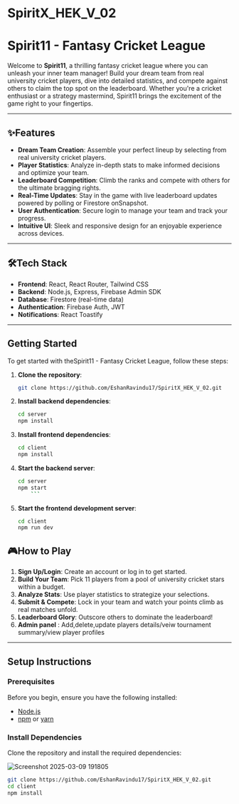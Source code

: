# SpiritX_HEK_V_02

# Spirit11 - Fantasy Cricket League

Welcome to **Spirit11**, a thrilling fantasy cricket league where you can unleash your inner team manager! Build your dream team from real university cricket players, dive into detailed statistics, and compete against others to claim the top spot on the leaderboard. Whether you're a cricket enthusiast or a strategy mastermind, Spirit11 brings the excitement of the game right to your fingertips.

---

## ✨Features

- **Dream Team Creation**: Assemble your perfect lineup by selecting from real university cricket players.
- **Player Statistics**: Analyze in-depth stats to make informed decisions and optimize your team.
- **Leaderboard Competition**: Climb the ranks and compete with others for the ultimate bragging rights.
- **Real-Time Updates**: Stay in the game with live leaderboard updates powered by polling or Firestore onSnapshot.
- **User Authentication**: Secure login to manage your team and track your progress.
- **Intuitive UI**: Sleek and responsive design for an enjoyable experience across devices.

---

## 🛠️Tech Stack

- **Frontend**: React, React Router, Tailwind CSS
- **Backend**: Node.js, Express, Firebase Admin SDK
- **Database**: Firestore (real-time data)
- **Authentication**: Firebase Auth, JWT
- **Notifications**: React Toastify

---

## Getting Started

To get started with theSpirit11 - Fantasy Cricket League, follow these steps:

1. **Clone the repository**:
    ```sh
    git clone https://github.com/EshanRavindu17/SpiritX_HEK_V_02.git
    ```

2. **Install backend dependencies**:
    ```sh
    cd server
    npm install
    ```
3. **Install frontend dependencies**:
    ```sh
    cd client
    npm install
    ```
4. **Start the backend server**:
    ```sh
    cd server
    npm start
        ```
5. **Start the frontend development server**:
    ```sh
    cd client
    npm run dev
    ```

## 🎮How to Play

1. **Sign Up/Login**: Create an account or log in to get started.
2. **Build Your Team**: Pick 11 players from a pool of university cricket stars within a budget.
3. **Analyze Stats**: Use player statistics to strategize your selections.
4. **Submit & Compete**: Lock in your team and watch your points climb as real matches unfold.
5. **Leaderboard Glory**: Outscore others to dominate the leaderboard!
6. **Admin panel** : Add,delete,update players details/veiw tournament summary/view player profiles

---

## Setup Instructions

### Prerequisites

Before you begin, ensure you have the following installed:

- [Node.js](https://nodejs.org/)
- [npm](https://www.npmjs.com/) or [yarn](https://yarnpkg.com/)

### Install Dependencies

Clone the repository and install the required dependencies:

![Screenshot 2025-03-09 191805](https://github.com/user-attachments/assets/05fe9a10-5bab-4c1d-84a7-d4cd21dda121)

```bash
git clone https://github.com/EshanRavindu17/SpiritX_HEK_V_02.git
cd client
npm install
